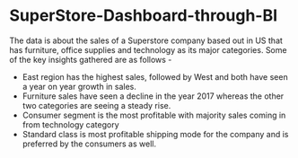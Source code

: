 # SuperStore-Dashboard-through-BI
The data is about the sales of a Superstore company based out in US that has furniture, office supplies and technology as its major categories. 
Some of the key insights gathered are as follows -

- East region has the highest sales, followed by West and both have seen a year on year growth in sales.
- Furniture sales have seen a decline in the year 2017 whereas the other two categories are seeing a steady rise.
- Consumer segment is the most profitable with majority sales coming in from technology category
- Standard class is most profitable shipping mode for the company and is preferred by the consumers as well.
